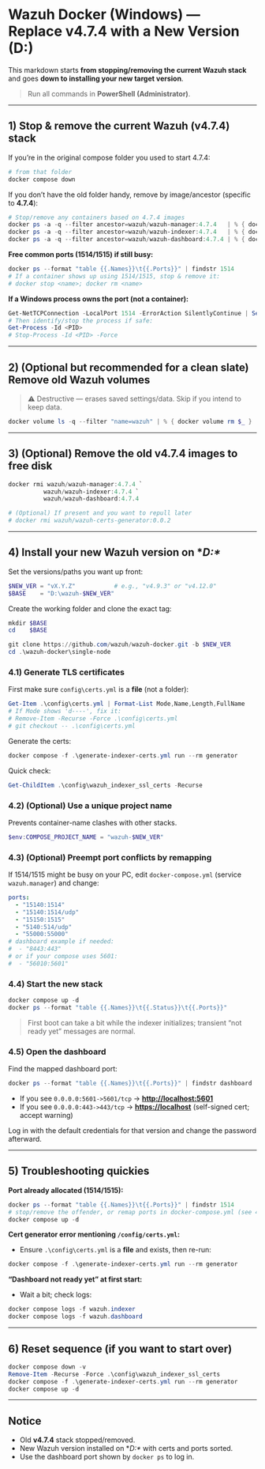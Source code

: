 # Wazuh Docker (Windows) — Replace **v4.7.4** with a New Version (D:)

This markdown starts **from stopping/removing the current Wazuh stack** and goes **down to installing your new target version**.

> Run all commands in **PowerShell (Administrator)**.

---

## 1) Stop & remove the current Wazuh (v4.7.4) stack

If you’re in the original compose folder you used to start 4.7.4:

```powershell
# from that folder
docker compose down
```

If you don’t have the old folder handy, remove by image/ancestor (specific to **4.7.4**):

```powershell
# Stop/remove any containers based on 4.7.4 images
docker ps -a -q --filter ancestor=wazuh/wazuh-manager:4.7.4   | % { docker rm -f $_ }
docker ps -a -q --filter ancestor=wazuh/wazuh-indexer:4.7.4   | % { docker rm -f $_ }
docker ps -a -q --filter ancestor=wazuh/wazuh-dashboard:4.7.4 | % { docker rm -f $_ }
```

**Free common ports (1514/1515) if still busy:**

```powershell
docker ps --format "table {{.Names}}\t{{.Ports}}" | findstr 1514
# If a container shows up using 1514/1515, stop & remove it:
# docker stop <name>; docker rm <name>
```

**If a Windows process owns the port (not a container):**

```powershell
Get-NetTCPConnection -LocalPort 1514 -ErrorAction SilentlyContinue | Select LocalAddress,LocalPort,State,OwningProcess
# Then identify/stop the process if safe:
Get-Process -Id <PID>
# Stop-Process -Id <PID> -Force
```

---

## 2) (Optional but recommended for a clean slate) Remove old Wazuh volumes

> ⚠️ Destructive — erases saved settings/data. Skip if you intend to keep data.

```powershell
docker volume ls -q --filter "name=wazuh" | % { docker volume rm $_ }
```

---

## 3) (Optional) Remove the old v4.7.4 images to free disk

```powershell
docker rmi wazuh/wazuh-manager:4.7.4 `
          wazuh/wazuh-indexer:4.7.4 `
          wazuh/wazuh-dashboard:4.7.4

# (Optional) If present and you want to repull later
# docker rmi wazuh/wazuh-certs-generator:0.0.2
```

---

## 4) Install your **new** Wazuh version on \**D:\**

Set the versions/paths you want up front:

```powershell
$NEW_VER = "vX.Y.Z"           # e.g., "v4.9.3" or "v4.12.0"
$BASE    = "D:\wazuh-$NEW_VER"
```

Create the working folder and clone the exact tag:

```powershell
mkdir $BASE
cd    $BASE

git clone https://github.com/wazuh/wazuh-docker.git -b $NEW_VER
cd .\wazuh-docker\single-node
```

### 4.1) Generate TLS certificates

First make sure `config\certs.yml` is a **file** (not a folder):

```powershell
Get-Item .\config\certs.yml | Format-List Mode,Name,Length,FullName
# If Mode shows 'd----', fix it:
# Remove-Item -Recurse -Force .\config\certs.yml
# git checkout -- .\config\certs.yml
```

Generate the certs:

```powershell
docker compose -f .\generate-indexer-certs.yml run --rm generator
```

Quick check:

```powershell
Get-ChildItem .\config\wazuh_indexer_ssl_certs -Recurse
```

### 4.2) (Optional) Use a unique project name

Prevents container-name clashes with other stacks.

```powershell
$env:COMPOSE_PROJECT_NAME = "wazuh-$NEW_VER"
```

### 4.3) (Optional) Preempt port conflicts by remapping

If 1514/1515 might be busy on your PC, edit `docker-compose.yml` (service `wazuh.manager`) and change:

```yaml
ports:
  - "15140:1514"
  - "15140:1514/udp"
  - "15150:1515"
  - "5140:514/udp"
  - "55000:55000"
# dashboard example if needed:
#  - "8443:443"
# or if your compose uses 5601:
#  - "56010:5601"
```

### 4.4) Start the new stack

```powershell
docker compose up -d
docker ps --format "table {{.Names}}\t{{.Status}}\t{{.Ports}}"
```

> First boot can take a bit while the indexer initializes; transient “not ready yet” messages are normal.

### 4.5) Open the dashboard

Find the mapped dashboard port:

```powershell
docker ps --format "table {{.Names}}\t{{.Ports}}" | findstr dashboard
```

* If you see `0.0.0.0:5601->5601/tcp` → **[http://localhost:5601](http://localhost:5601)**
* If you see `0.0.0.0:443->443/tcp` → **[https://localhost](https://localhost)** (self-signed cert; accept warning)

Log in with the default credentials for that version and change the password afterward.

---

## 5) Troubleshooting quickies

**Port already allocated (1514/1515):**

```powershell
docker ps --format "table {{.Names}}\t{{.Ports}}" | findstr 1514
# stop/remove the offender, or remap ports in docker-compose.yml (see 4.3) and:
docker compose up -d
```

**Cert generator error mentioning `/config/certs.yml`:**

* Ensure `.\config\certs.yml` is a **file** and exists, then re-run:

```powershell
docker compose -f .\generate-indexer-certs.yml run --rm generator
```

**“Dashboard not ready yet” at first start:**

* Wait a bit; check logs:

```powershell
docker compose logs -f wazuh.indexer
docker compose logs -f wazuh.dashboard
```

---

## 6) Reset sequence (if you want to start over)

```powershell
docker compose down -v
Remove-Item -Recurse -Force .\config\wazuh_indexer_ssl_certs
docker compose -f .\generate-indexer-certs.yml run --rm generator
docker compose up -d
```

---

## Notice
* Old **v4.7.4** stack stopped/removed.
* New Wazuh version installed on \**D:\** with certs and ports sorted.
* Use the dashboard port shown by `docker ps` to log in.
